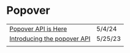 # Popover

|                                                                                           |         |
| ----------------------------------------------------------------------------------------- | ------- |
| [Popover API is Here](https://frontendmasters.com/blog/popover-api-is-here/)              | 5/4/24  |
| [Introducing the popover API](https://developer.chrome.com/blog/introducing-popover-api/) | 5/25/23 |
|                                                                                           |         |
